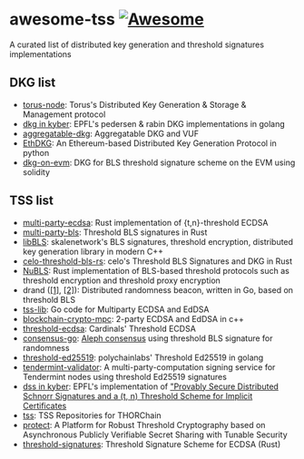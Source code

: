# awesome-tss [![Awesome](https://cdn.rawgit.com/sindresorhus/awesome/d7305f38d29fed78fa85652e3a63e154dd8e8829/media/badge.svg)](https://github.com/sindresorhus/awesome)
A curated list of distributed key generation and threshold signatures implementations


## DKG list
* [torus-node](https://github.com/torusresearch/torus-node): Torus's Distributed Key Generation & Storage & Management protocol
* [dkg in kyber](https://github.com/dedis/kyber/tree/master/share/dkg): EPFL's pedersen & rabin DKG implementations in golang
* [aggregatable-dkg](https://github.com/kobigurk/aggregatable-dkg): Aggregatable DKG and VUF
* [EthDKG](https://github.com/PhilippSchindler/EthDKG): An Ethereum-based Distributed Key Generation Protocol in python
* [dkg-on-evm](https://github.com/orbs-network/dkg-on-evm): DKG for BLS threshold signature scheme on the EVM using solidity

## TSS list
* [multi-party-ecdsa](https://github.com/ZenGo-X/multi-party-ecdsa): Rust implementation of {t,n}-threshold ECDSA 
* [multi-party-bls](https://github.com/ZenGo-X/multi-party-bls): Threshold BLS signatures in Rust
* [libBLS](https://github.com/skalenetwork/libBLS): skalenetwork's BLS signatures, threshold encryption, distributed key generation library in modern C++
* [celo-threshold-bls-rs](https://github.com/celo-org/celo-threshold-bls-rs): celo's Threshold BLS Signatures and DKG in Rust
* [NuBLS](https://github.com/nucypher/NuBLS): Rust implementation of BLS-based threshold protocols such as threshold encryption and threshold proxy encryption
* drand ([[1]](https://drand.love/docs/cryptography/), [[2]](https://github.com/drand/drand)): Distributed randomness beacon, written in Go, based on threshold BLS
* [tss-lib](https://github.com/binance-chain/tss-lib): Go code for Multiparty ECDSA and EdDSA
* [blockchain-crypto-mpc](https://github.com/unbound-tech/blockchain-crypto-mpc): 2-party ECDSA and EdDSA in c++
* [threshold-ecdsa](https://gitlab.com/cardinals1/threshold-ecdsa): Cardinals' Threshold ECDSA
* [consensus-go](https://gitlab.com/alephledger/consensus-go): [Aleph consensus](https://arxiv.org/pdf/1908.05156.pdf) using threshold BLS signature for randomness 
* [threshold-ed25519](https://gitlab.com/polychainlabs/threshold-ed25519): polychainlabs' Threshold Ed25519 in golang
* [tendermint-validator](https://gitlab.com/polychainlabs/tendermint-validator): A multi-party-computation signing service for Tendermint nodes using threshold Ed25519 signatures
* [dss in kyber](https://github.com/dedis/kyber/tree/master/sign/dss): EPFL's implementation of ["Provably Secure Distributed Schnorr Signatures and a (t, n) Threshold Scheme for Implicit Certificates](https://dl.acm.org/citation.cfm?id=678297)
* [tss](https://gitlab.com/thorchain/tss): TSS Repositories for THORChain
* [protect](https://github.com/jasonkresch/protect): A Platform for Robust Threshold Cryptography based on Asynchronous Publicly Verifiable Secret Sharing with Tunable Security
* [threshold-signatures](https://github.com/ing-bank/threshold-signatures): Threshold Signature Scheme for ECDSA (Rust)
